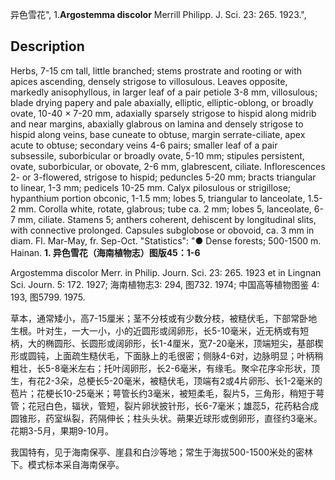 异色雪花",
1.**Argostemma discolor** Merrill Philipp. J. Sci. 23: 265. 1923.",

## Description
Herbs, 7-15 cm tall, little branched; stems prostrate and rooting or with apices ascending, densely strigose to villosulous. Leaves opposite, markedly anisophyllous, in larger leaf of a pair petiole 3-8 mm, villosulous; blade drying papery and pale abaxially, elliptic, elliptic-oblong, or broadly ovate, 10-40 × 7-20 mm, adaxially sparsely strigose to hispid along midrib and near margins, abaxially glabrous on lamina and densely strigose to hispid along veins, base cuneate to obtuse, margin serrate-ciliate, apex acute to obtuse; secondary veins 4-6 pairs; smaller leaf of a pair subsessile, suborbicular or broadly ovate, 5-10 mm; stipules persistent, ovate, suborbicular, or obovate, 2-6 mm, glabrescent, ciliate. Inflorescences 2- or 3-flowered, strigose to hispid; peduncles 5-20 mm; bracts triangular to linear, 1-3 mm; pedicels 10-25 mm. Calyx pilosulous or strigillose; hypanthium portion obconic, 1-1.5 mm; lobes 5, triangular to lanceolate, 1.5-2 mm. Corolla white, rotate, glabrous; tube ca. 2 mm; lobes 5, lanceolate, 6-7 mm, ciliate. Stamens 5; anthers coherent, dehiscent by longitudinal slits, with connective prolonged. Capsules subglobose or obovoid, ca. 3 mm in diam. Fl. Mar-May, fr. Sep-Oct.
  "Statistics": "● Dense forests; 500-1500 m. Hainan.
**1. 异色雪花（海南植物志）图版45：1-6**

Argostemma discolor Merr. in Philip. Journ. Sci. 23: 265. 1923 et in Lingnan Sci. Journ. 5: 172. 1927; 海南植物志3: 294, 图732. 1974; 中国高等植物图鉴 4: 193, 图5799. 1975.

草本，通常矮小，高7-15厘米；茎不分枝或有少数分枝，被糙伏毛，下部常卧地生根。叶对生，一大一小，小的近圆形或阔卵形，长5-10毫米，近无柄或有短柄，大的椭圆形、长圆形或阔卵形，长1-4厘米，宽7-20毫米，顶端短尖，基部楔形或圆钝，上面疏生糙伏毛，下面脉上的毛很密；侧脉4-6对，边脉明显；叶柄稍粗壮，长5-8毫米左右；托叶阔卵形，长2-6毫米，有缘毛。聚伞花序伞形状，顶生，有花2-3朵，总梗长5-20毫米，被糙伏毛，顶端有2或4片卵形、长1-2毫米的苞片；花梗长10-25毫米；萼管长约3毫米，被短柔毛，裂片5，三角形，稍短于萼管；花冠白色，辐状，管短，裂片卵状披针形，长6-7毫米；雄蕊5，花药粘合成圆锥形，药室纵裂，药隔伸长；柱头头状。蒴果近球形或倒卵形，直径约3毫米。花期3-5月，果期9-10月。

我国特有，见于海南保亭、崖县和白沙等地；常生于海拔500-1500米处的密林下。模式标本采自海南保亭。
